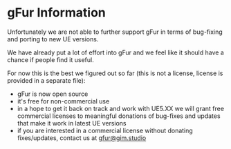 # gFur Information

Unfortunately we are not able to further support gFur in terms of bug-fixing and porting to new UE versions.

We have already put a lot of effort into gFur and we feel like it should have a chance if people find it useful.

For now this is the best we figured out so far (this is not a license, license is provided in a separate file):
- gFur is now open source
- it's free for non-commercial use
- in a hope to get it back on track and work with UE5.XX we will grant free commercial licenses to meaningful donations of bug-fixes and updates that make it work in latest UE versions
- if you are interested in a commercial license without donating fixes/updates, contact us at gfur@gim.studio